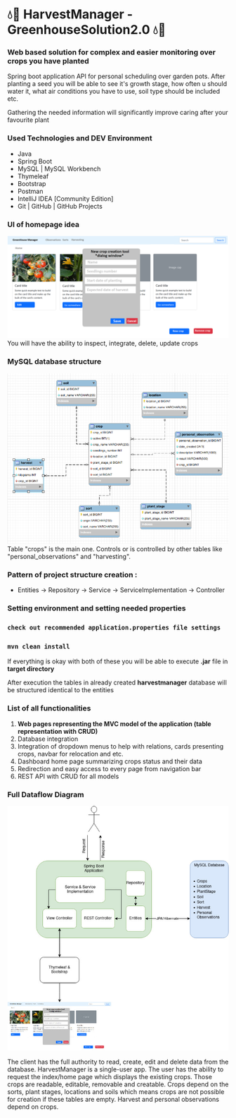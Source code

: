 # 💧🍅 HarvestManager - GreenhouseSolution2.0 💧🍅

### Web based solution for complex and easier monitoring over crops you have planted

Spring boot application API for personal scheduling over garden pots. After planting a seed you will be able to see it's growth stage, how often u should water it, what air conditions you have to use, soil type should be included etc.

Gathering the needed information will significantly improve caring after your favourite plant

### Used Technologies and DEV Environment 
* Java
* Spring Boot
* MySQL | MySQL Workbench
* Thymeleaf
* Bootstrap
* Postman
* IntelliJ IDEA [Community Edition]
* Git | GitHub | GitHub Projects 

### UI of homepage idea

![crop-integration.png](images%2Fcrop-integration.png)
You will have the ability to inspect, integrate, delete, update crops

### MySQL database structure 

![database-structure.png](images%2Fdatabase-structure.png)
Table "crops" is the main one. Controls or is controlled by other tables like "personal_observations" and "harvesting".

### Pattern of project structure creation :

* Entities -> Repository -> Service -> ServiceImplementation -> Controller

### Setting environment and setting needed properties

### `check out recommended application.properties file settings`
### `mvn clean install`

If everything is okay with both of these you will be able to execute **.jar** file in **target directory**

After execution the tables in already created **harvestmanager** database will be structured identical to the entities

### List of all functionalities

1. **Web pages representing the MVC model of the application (table representation with CRUD)**  
2. Database integration 
3. Integration of dropdown menus to help with relations, cards presenting crops, navbar for relocation and etc.
4. Dashboard home page summarizing crops status and their data
5. Redirection and easy access to every page from navigation bar
6. REST API with CRUD for all models

### Full Dataflow Diagram
![HarvestManager-dataflow-diagram.jpg](images%2FHarvestManager-dataflow-diagram.jpg)

The client has the full authority to read, create, edit and delete data from the database.
HarvestManager is a single-user app. The user has the ability to request the index/home page
which displays the existing crops. Those crops are readable, editable, removable and creatable.
Crops depend on the sorts, plant stages, locations and soils which means crops are not possible
for creation if these tables are empty. Harvest and personal observations depend on crops.

